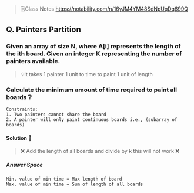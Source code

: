 > 🗒️Class Notes https://notability.com/n/16yJM4YM48SdNpUqDq699Q
## Q. Painters Partition
### Given an array of size N, where A[i] represents the length of the ith board. Given an integer K representing the number of painters available.

>💡It takes 1 painter 1 unit to time to paint 1 unit of length
### Calculate the minimum amount of time required to paint all boards ❔

```
Constraints:
1. Two painters cannot share the board
2. A painter will only paint continuous boards i.e., (subarray of boards)
```
#### Solution 🙂

> ❌  Add the length of all boards and divide by k this will not work ❌ 

##### Answer Space
```
Min. value of min time = Max length of board
Max. value of min time = Sum of length of all boards
```